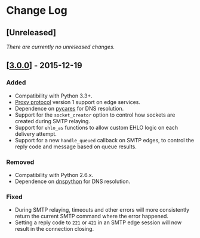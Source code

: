 
# Change Log

## [Unreleased]

_There are currently no unreleased changes._

## \[[3.0.0][1]\] - 2015-12-19

### Added

- Compatibility with Python 3.3+.
- [Proxy protocol][2] version 1 support on edge services.
- Dependence on [pycares][3] for DNS resolution.
- Support for the `socket_creator` option to control how sockets are created
  during SMTP relaying.
- Support for `ehlo_as` functions to allow custom EHLO logic on each delivery
  attempt.
- Support for a new `handle_queued` callback on SMTP edges, to control the reply
  code and message based on queue results.

### Removed

- Compatibility with Python 2.6.x.
- Dependence on [dnspython][4] for DNS resolution.

### Fixed

- During SMTP relaying, timeouts and other errors will more consistently return
  the current SMTP command where the error happened.
- Setting a reply code to `221` or `421` in an SMTP edge session will now result
  in the connection closing.

[1]: https://github.com/slimta/python-slimta/issues?q=milestone%3A3.0.0
[2]: http://www.haproxy.org/download/1.5/doc/proxy-protocol.txt
[3]: https://github.com/saghul/pycares
[4]: http://www.dnspython.org/
